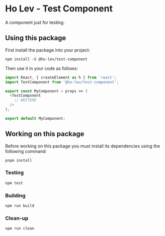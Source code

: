 Ho Lev - Test Component
===

A component just for testing.


Using this package
------------------

First install the package into your project:

```shell
npm install -S @ho-lev/test-component
```

Then use it in your code as follows:

```js
import React, { createElement as h } from 'react';
import TestComponent from '@ho-lev/test-component';

export const MyComponent = props => (
  <TestComponent
    // WRITEME
  />
);

export default MyComponent;
```


Working on this package
-----------------------

Before working on this package you must install its dependencies using
the following command:

```shell
pnpm install
```


### Testing

```shell
npm test
```


### Building

```shell
npm run build
```


### Clean-up

```shell
npm run clean
```
